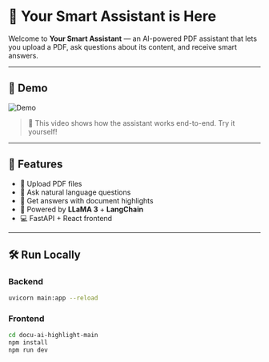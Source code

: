 # 📄 Your Smart Assistant is Here

Welcome to **Your Smart Assistant** — an AI-powered PDF assistant that lets you upload a PDF, ask questions about its content, and receive smart answers.

---

## 🎥 Demo

![Demo](rag_llama3.gif)

> 📌 This video shows how the assistant works end-to-end. Try it yourself!

---

## 🚀 Features

- 📁 Upload PDF files
- 💬 Ask natural language questions
- 📌 Get answers with document highlights
- 🧠 Powered by **LLaMA 3** + **LangChain**
- 💻 FastAPI + React frontend

---

## 🛠️ Run Locally

### Backend
```bash
uvicorn main:app --reload
```

### Frontend
```bash
cd docu-ai-highlight-main
npm install
npm run dev
